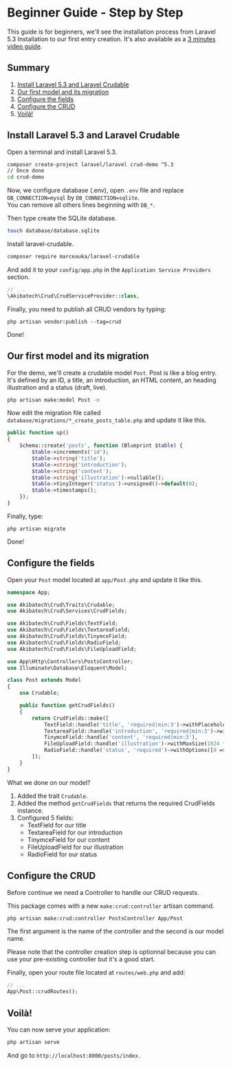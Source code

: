 # Beginner Guide - Step by Step

This guide is for beginners, we'll see the installation process from Laravel 5.3 Installation to our first entry creation.
It's also available as a [3 minutes video guide](https://youtu.be/Cb8ext3G8E0).
 
## Summary

1. [Install Laravel 5.3 and Laravel Crudable](#install-laravel-53-and-laravel-crudable)
2. [Our first model and its migration](#our-first-model-and-its-migration)
3. [Configure the fields](#configure-the-fields)
4. [Configure the CRUD](#configure-the-crud)
5. [Voilà!](#voilà)

## Install Laravel 5.3 and Laravel Crudable

Open a terminal and install Laravel 5.3.

```bash
composer create-project laravel/laravel crud-demo ^5.3
// Once done
cd crud-demo
```

Now, we configure database (.env), open `.env` file and replace `DB_CONNECTION=mysql` by `DB_CONNECTION=sqlite`.  
You can remove all others lines beginning with `DB_*`.  

Then type create the SQLite database.

```bash
touch database/database.sqlite
```

Install laravel-crudable.
```bash
composer require marceauka/laravel-crudable
```

And add it to your `config/app.php` in the `Application Service Providers` section.
```php
// ...
\Akibatech\Crud\CrudServiceProvider::class,
```

Finally, you need to publish all CRUD vendors by typing:
```
php artisan vendor:publish --tag=crud
```

Done!

## Our first model and its migration

For the demo, we'll create a crudable model `Post`. Post is like a blog entry.  
It's defined by an ID, a title, an introduction, an HTML content, an heading illustration and a status (draft, live).  
 
```bash
php artisan make:model Post -m
```

Now edit the migration file called `database/migrations/*_create_posts_table.php` and update it like this.

```php
public function up()
{
    Schema::create('posts', function (Blueprint $table) {
        $table->increments('id');
        $table->string('title');
        $table->string('introduction');
        $table->string('content');
        $table->string('illustration')->nullable();
        $table->tinyInteger('status')->unsigned()->default(0);
        $table->timestamps();
    });
}
```

Finally, type:
```
php artisan migrate
```

Done!

## Configure the fields

Open your `Post` model located at `app/Post.php` and update it like this.

```php
namespace App;

use Akibatech\Crud\Traits\Crudable;
use Akibatech\Crud\Services\CrudFields;

use Akibatech\Crud\Fields\TextField;
use Akibatech\Crud\Fields\TextareaField;
use Akibatech\Crud\Fields\TinymceField;
use Akibatech\Crud\Fields\RadioField;
use Akibatech\Crud\Fields\FileUploadField;

use App\Http\Controllers\PostsController;
use Illuminate\Database\Eloquent\Model;

class Post extends Model
{
    use Crudable;

    public function getCrudFields()
    {
        return CrudFields::make([
            TextField::handle('title', 'required|min:3')->withPlaceholder('Title of the post'),
            TextareaField::handle('introduction', 'required|min:3')->withPlaceholder('Post introduction'),
            TinymceField::handle('content', 'required|min:3'),
            FileUploadField::handle('illustration')->withMaxSize(1024 * 1024)->withTypes('jpeg'),
            RadioField::handle('status', 'required')->withOptions([0 => 'Draft', 1 => 'Live'])
        ]);
    }
}
```

What we done on our model?

1. Added the trait `Crudable`.
2. Added the method `getCrudFields` that returns the required CrudFields instance.
3. Configured 5 fields:
    - TextField for our title
    - TextareaField for our introduction
    - TinymceField for our content
    - FileUploadField for our illustration
    - RadioField for our status
    
## Configure the CRUD

Before continue we need a Controller to handle our CRUD requests.

This package comes with a new `make:crud:controller` artisan command.

```bash
php artisan make:crud:controller PostsController App/Post
```

The first argument is the name of the controller and the second is our model name.

Please note that the controller creation step is optionnal because you can use your pre-existing controller but it's a good start.

Finally, open your route file located at `routes/web.php` and add:
```php
// ...
App\Post::crudRoutes();
```

## Voilà!

You can now serve your application:
```bash
php artisan serve
```

And go to `http://localhost:8000/posts/index`.
